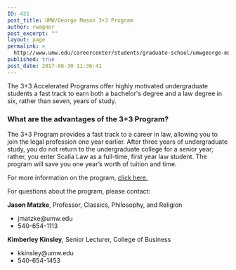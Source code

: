 ```yaml
---
ID: 421
post_title: UMW/George Mason 3+3 Program
author: rwagner
post_excerpt: ""
layout: page
permalink: >
  http://www.umw.edu/careercenter/students/graduate-school/umwgeorge-mason-33-program/
published: true
post_date: 2017-08-30 11:36:41
---
```

The 3+3 Accelerated Programs offer highly motivated undergraduate students a fast track to earn both a bachelor's degree and a law degree in six, rather than seven, years of study.
<h3><strong>What are the advantages of the 3+3 Program?</strong></h3>
The 3+3 Program provides a fast track to a career in law, allowing you to join the legal profession one year earlier. After three years of undergraduate study, you do not return to the undergraduate college for a senior year; rather, you enter Scalia Law as a full-time, first year law student. The program will save you one year’s worth of tuition and time.

For more information on the program, <a href="https://www.law.gmu.edu/admissions/jd/3_3_program/faq_33">click here.</a>

For questions about the program, please contact:

<strong>Jason Matzke</strong>, Professor, Classics, Philosophy, and Religion
<ul>
 	<li>jmatzke@umw.edu</li>
 	<li>540-654-1113</li>
</ul>
<strong>Kimberley Kinsley</strong>, Senior Lecturer, College of Business
<ul>
 	<li>kkinsley@umw.edu</li>
 	<li>540-654-1453</li>
</ul>